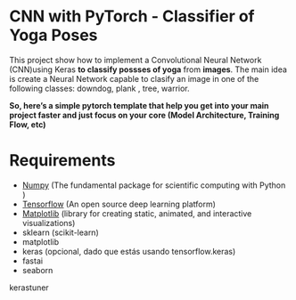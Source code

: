 # CNN with PyTorch - Classifier of Yoga Poses
This project show how to implement a Convolutional Neural Network (CNN)using Keras **to classify possses of yoga** from **images**. 
The main idea is create a Neural Network capable to clasify an image in one of the following classes: downdog, plank , tree,  warrior.

**So, here’s a simple pytorch template that help you get into your main project faster and just focus on your core (Model Architecture, Training Flow, etc)**



# Requirements
- [Numpy](https://numpy.org/) (The fundamental package for scientific computing with Python
)
- [Tensorflow](https://pytorch.org/) (An open source deep learning platform) 
- [Matplotlib](https://matplotlib.org/) (library for creating static, animated, and interactive visualizations)
- sklearn (scikit-learn)
- matplotlib
- keras (opcional, dado que estás usando tensorflow.keras) 
- fastai
- seaborn

kerastuner

```
